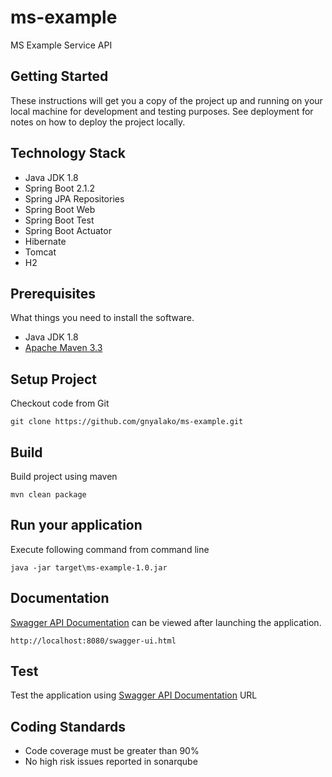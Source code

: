 # ms-example

MS Example Service API

## Getting Started

These instructions will get you a copy of the project up and running on your local machine for development and testing purposes. See deployment for notes on how to deploy the project locally.

## Technology Stack

- Java JDK 1.8
- Spring Boot 2.1.2
- Spring JPA Repositories
- Spring Boot Web 
- Spring Boot Test
- Spring Boot Actuator
- Hibernate
- Tomcat
- H2

## Prerequisites

What things you need to install the software.

- Java JDK 1.8
- [Apache Maven 3.3](https://maven.apache.org/index.html)

## Setup Project

Checkout code from Git

```git clone https://github.com/gnyalako/ms-example.git```

## Build

Build project using maven

```mvn clean package```
## Run your application

Execute following command from command line

```java -jar target\ms-example-1.0.jar```
## Documentation

[Swagger API Documentation](http://localhost:8080/swagger-ui.html) can be viewed after launching the application.

```http://localhost:8080/swagger-ui.html```

## Test

Test the application using [Swagger API Documentation](http://localhost:8080/swagger-ui.html) URL

## Coding Standards
- Code coverage must be greater than 90%
- No high risk issues reported in sonarqube
